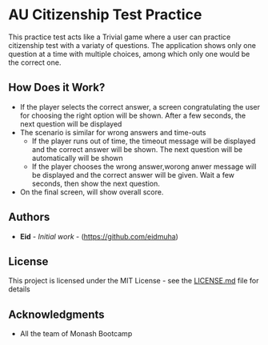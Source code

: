 # AU Citizenship Test Practice
This practice test acts like a Trivial game where a user can practice citizenship test with a variaty of questions. The application shows only one question at a time with multiple choices, among which only one would be the correct one.

## How Does it Work?
- If the player selects the correct answer, a screen congratulating the user for choosing the right option will be shown. After a few seconds, the next question will be displayed
- The scenario is similar for wrong answers and time-outs
    - If the player runs out of time, the timeout message will be displayed and the correct answer will be shown. The next question will be automatically will be shown
    - If the player chooses the wrong answer,worong anwer message will be displayed and the correct answer will be given. Wait a few seconds, then show the next question.
- On the final screen, will show overall score.

## Authors

* **Eid** - *Initial work* - (https://github.com/eidmuha)

## License

This project is licensed under the MIT License - see the [LICENSE.md](LICENSE.md) file for details

## Acknowledgments

* All the team of Monash Bootcamp